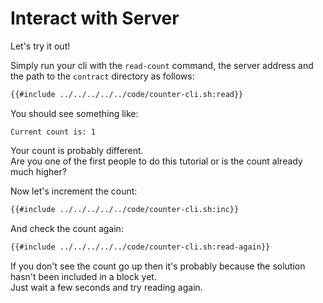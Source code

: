 # Interact with Server
Let's try it out!

Simply run your cli with the `read-count` command, the server address and the path to the `contract` directory as follows:
```bash
{{#include ../../../../../code/counter-cli.sh:read}}
```
You should see something like:
```
Current count is: 1
```
Your count is probably different. \
Are you one of the first people to do this tutorial or is the count already much higher?

Now let's increment the count:
```bash
{{#include ../../../../../code/counter-cli.sh:inc}}
```
And check the count again:
```bash
{{#include ../../../../../code/counter-cli.sh:read-again}}
```
If you don't see the count go up then it's probably because the solution hasn't been included in a block yet. \
Just wait a few seconds and try reading again.